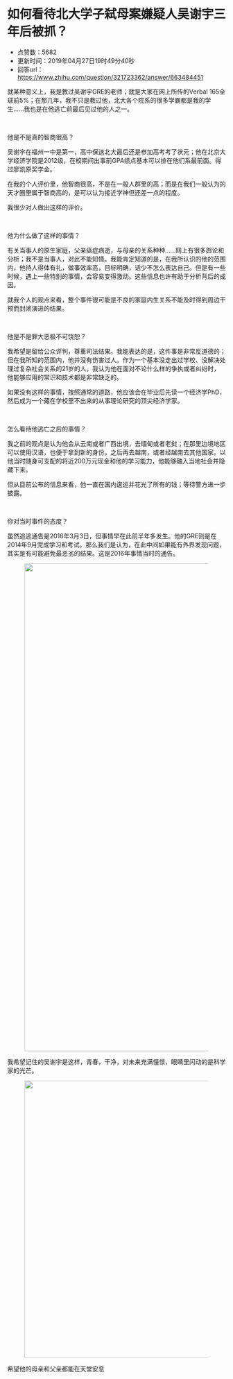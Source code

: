 # 如何看待北大学子弑母案嫌疑人吴谢宇三年后被抓？
- 点赞数：5682
- 更新时间：2019年04月27日19时49分40秒
- 回答url：https://www.zhihu.com/question/321723362/answer/663484451
<body>
 <p data-pid="zlVDift7">就某种意义上，我是教过吴谢宇GRE的老师；就是大家在网上所传的Verbal 165全球前5%；在那几年，我不只是教过他，北大各个院系的很多学霸都是我的学生......我也是在他逃亡前最后见过他的人之一。</p>
 <p class="ztext-empty-paragraph"><br></p>
 <p data-pid="12mXa1Gy">他是不是真的智商很高？</p>
 <p data-pid="R5E7g6A0">吴谢宇在福州一中是第一，高中保送北大最后还是参加高考考了状元；他在北京大学经济学院是2012级，在校期间出事前GPA绩点基本可以排在他们系最前面。得过廖凯原奖学金。</p>
 <p data-pid="0jJX_rqs">在我的个人评价里，他智商很高，不是在一般人群里的高；而是在我们一般认为的天才圈里属于智商高的，是可以认为接近学神但还差一点的程度。</p>
 <p data-pid="CjiZFH3Q">我很少对人做出这样的评价。</p>
 <p class="ztext-empty-paragraph"><br></p>
 <p data-pid="qvjm_onk">他为什么做了这样的事情？</p>
 <p data-pid="mVpMrCNa">有关当事人的原生家庭，父亲癌症病逝，与母亲的关系种种......网上有很多舆论和分析；我不是当事人，对此不能知情。我能肯定知道的是，在我所认识的他的范围内，他待人得体有礼，做事效率高，目标明确，话少不怎么表达自己。但是有一些时候，遇上一些特别的事情，会容易变得激动。这些信息也许有助于分析背后的成因。</p>
 <p data-pid="fH447l6s">就我个人的观点来看，整个事件很可能是不良的家庭内生关系不能及时得到周边干预而封闭演进的结果。</p>
 <p class="ztext-empty-paragraph"><br></p>
 <p data-pid="KS6BXXzM">他是不是罪大恶极不可饶恕？</p>
 <p data-pid="zSBM1Oco">我希望是留给公众评判，尊重司法结果。我能表达的是，这件事是非常反道德的；但在我所知的范围内，他并没有伤害过人。作为一个基本没走出过学校、没解决处理过复杂社会关系的21岁的人，我认为他在面对不论什么样的争执或者纠纷时，他能够应用的常识和技术都是非常缺乏的。</p>
 <p data-pid="gnlWQcX-">如果没有这样的事情，按照通常的道路，他应该会在毕业后先读一个经济学PhD，然后成为一个藏在学校里不出来的从事理论研究的顶尖经济学家。</p>
 <p class="ztext-empty-paragraph"><br></p>
 <p data-pid="li8krC7X">怎么看待他逃亡之后的事情？</p>
 <p data-pid="KDdmXwbd">我之前的观点是认为他会从云南或者广西出境，去缅甸或者老挝；在那里边境地区可以使用汉语，也便于拿到新的身份。之后再去越南，或者经越南去其他国家。以他当时随身可支配的将近200万元现金和他的学习能力，他能够融入当地社会并隐藏下来。</p>
 <p data-pid="SQA16MB2">但从目前公布的信息来看，他一直在国内逡巡并花光了所有的钱；等待警方进一步披露。</p>
 <p class="ztext-empty-paragraph"><br></p>
 <p data-pid="LBQocooP">你对当时事件的态度？</p>
 <p data-pid="djoZ7hNb">虽然追逃通告是2016年3月3日，但事情早在此前半年多发生。他的GRE则是在2014年9月完成学习和考试。那么我们是认为，在此中间如果能有外界发现问题，其实是有可能避免最恶劣的结果。这是2016年事情当时的通告。</p>
 <figure data-size="normal">
  <img src="https://picx.zhimg.com/50/v2-98e0c97e97b10f2d7b91cdf682e1f198_720w.jpg?source=1940ef5c" data-rawwidth="1125" data-rawheight="1600" data-size="normal" data-original-token="v2-664ad8d4952743d0cd63ecfab04cfac1" data-default-watermark-src="https://picx.zhimg.com/50/v2-aa7f21b3b8e7ed566446236a483b7a00_720w.jpg?source=1940ef5c" class="origin_image zh-lightbox-thumb" width="1125" data-original="https://picx.zhimg.com/v2-98e0c97e97b10f2d7b91cdf682e1f198_r.jpg?source=1940ef5c">
 </figure>
 <p data-pid="TQ19V9J0">我希望记住的吴谢宇是这样，青春，干净，对未来充满憧憬，眼睛里闪动的是科学家的光芒。</p>
 <figure data-size="normal">
  <img src="https://picx.zhimg.com/50/v2-de3b03fcd8ebf4727e81f6ef789ee9ac_720w.jpg?source=1940ef5c" data-rawwidth="640" data-rawheight="1136" data-size="normal" data-original-token="v2-5c024f987e4378a860019bf7505595e9" data-default-watermark-src="https://pic1.zhimg.com/50/v2-3b301ae042a542446883f0c75f999ef3_720w.jpg?source=1940ef5c" class="origin_image zh-lightbox-thumb" width="640" data-original="https://picx.zhimg.com/v2-de3b03fcd8ebf4727e81f6ef789ee9ac_r.jpg?source=1940ef5c">
 </figure>
 <p data-pid="ZjF3a1KJ">希望他的母亲和父亲都能在天堂安息</p>
</body>